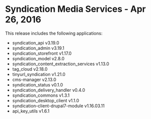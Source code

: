 
Syndication Media Services - Apr 26, 2016
======================

This release includes the following applications:

- syndication_api v3.19.0
- syndication_admin v3.19.1
- syndication_storefront v1.17.0
- syndication_model v2.8.0
- syndication_content_extraction_services v1.13.0
- tag_cloud v2.18.0
- tinyurl_syndication v1.21.0
- cms-manager v2.13.0
- syndication_status v0.1.0
- syndication_delivery_handler v0.4.0
- syndication_commons v1.3.1
- syndication_desktop_client v1.1.0
- syndication-client-drupal7-module v1.16.03.11
- api_key_utils v1.6.1

